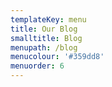 ```yaml
---
templateKey: menu
title: Our Blog
smalltitle: Blog
menupath: /blog
menucolour: '#359dd8'
menuorder: 6
---
```


